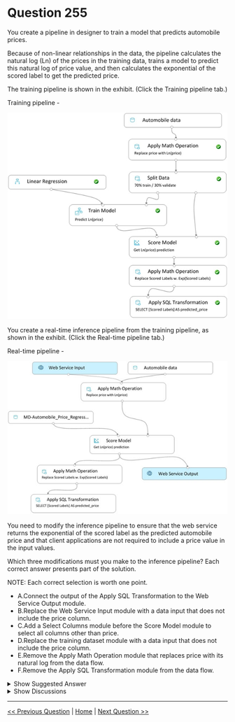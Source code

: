 # Question 255

You create a pipeline in designer to train a model that predicts automobile prices.

Because of non-linear relationships in the data, the pipeline calculates the natural log (Ln) of the prices in the training data, trains a model to predict this natural log of price value, and then calculates the exponential of the scored label to get the predicted price.

The training pipeline is shown in the exhibit. (Click the Training pipeline tab.)

Training pipeline -

![Question Image](../images/q255_q_0026700001.png)

You create a real-time inference pipeline from the training pipeline, as shown in the exhibit. (Click the Real-time pipeline tab.)

Real-time pipeline -

![Question Image](../images/q255_q_0026800001.jpg)

You need to modify the inference pipeline to ensure that the web service returns the exponential of the scored label as the predicted automobile price and that client applications are not required to include a price value in the input values.

Which three modifications must you make to the inference pipeline? Each correct answer presents part of the solution.

NOTE: Each correct selection is worth one point.

- A.Connect the output of the Apply SQL Transformation to the Web Service Output module.
- B.Replace the Web Service Input module with a data input that does not include the price column.
- C.Add a Select Columns module before the Score Model module to select all columns other than price.
- D.Replace the training dataset module with a data input that does not include the price column.
- E.Remove the Apply Math Operation module that replaces price with its natural log from the data flow.
- F.Remove the Apply SQL Transformation module from the data flow.

<details>
  <summary>Show Suggested Answer</summary>

<strong>ACE</strong><br>

</details>

<details>
  <summary>Show Discussions</summary>

<blockquote><p><strong>scipio</strong> <code>(Tue 16 Nov 2021 23:41)</code> - <em>Upvotes: 18</em></p><p>In contrast to other comments I think the answer ACE is correct. How you can achieve D in a pipeline? Either you change the dataset (you need to create a new one removing one column from the original training dataset), or you use C.
In other words to achieve D you need to do C!</p></blockquote>
<blockquote><p><strong>TEO96B</strong> <code>(Wed 15 Jun 2022 16:34)</code> - <em>Upvotes: 2</em></p><p>I almost agree with you, but choosing C how can I apply A hence accept the &quot;apply sql trasformation&quot; output? I mean, we should remove both &quot;apply math operation&quot; modules and then accept the sql output... I think that the answer is still incorrect, or am I missing anything?</p></blockquote>
<blockquote><p><strong>ACSC</strong> <code>(Sat 09 Oct 2021 07:53)</code> - <em>Upvotes: 7</em></p><p>A, D, E: connect the output after the last operation, you have to discard the the price column and because of this you don&#x27;t need to replace price anymore.</p></blockquote>
<blockquote><p><strong>PI_Team</strong> <code>(Wed 05 Jun 2024 14:49)</code> - <em>Upvotes: 2</em></p><p>A. Connect the output of the Apply SQL Transformation to the Web Service Output module: This ensures that the transformed scores (actual predicted prices) are returned.

B. Replace the Web Service Input module with a data input that does not include the price column: To prevent the need for price as an input.

C. Add a Select Columns module before the Score Model module to select all columns other than price: To ensure the model uses only the necessary input features, excluding the price.</p></blockquote>

<blockquote><p><strong>vv_bb</strong> <code>(Wed 15 May 2024 20:47)</code> - <em>Upvotes: 1</em></p><p>The correct answer is ADE

Check this page, section &quot;Create and run an inference pipeline&quot;

https://microsoftlearning.github.io/AI-900-AIFundamentals/instructions/02a-create-regression-model.html</p></blockquote>

<blockquote><p><strong>eloyinaay</strong> <code>(Wed 06 Sep 2023 14:28)</code> - <em>Upvotes: 2</em></p><p>on 2023/03/6 exam!</p></blockquote>
<blockquote><p><strong>Gferreira</strong> <code>(Thu 13 Jul 2023 21:03)</code> - <em>Upvotes: 1</em></p><p>Sorry, ABE</p></blockquote>
<blockquote><p><strong>Gferreira</strong> <code>(Thu 13 Jul 2023 21:00)</code> - <em>Upvotes: 1</em></p><p>ABF . Analyze</p></blockquote>
<blockquote><p><strong>michaelmorar</strong> <code>(Sun 02 Jul 2023 20:01)</code> - <em>Upvotes: 3</em></p><p>D refers to training data which doesn&#x27;t apply in inference pipelines</p></blockquote>
<blockquote><p><strong>DaniloMagone</strong> <code>(Sat 26 Oct 2024 12:46)</code> - <em>Upvotes: 1</em></p><p>This is the exact reason that D is correct. Training data is in the Pipeline and it should not be there.</p></blockquote>
<blockquote><p><strong>amokrane_mancer</strong> <code>(Thu 20 Apr 2023 13:12)</code> - <em>Upvotes: 2</em></p><p>ACE is correct</p></blockquote>
<blockquote><p><strong>therealola</strong> <code>(Sun 18 Dec 2022 02:45)</code> - <em>Upvotes: 2</em></p><p>On exam 18-06-22</p></blockquote>
<blockquote><p><strong>racnaoamo</strong> <code>(Sat 19 Nov 2022 08:59)</code> - <em>Upvotes: 1</em></p><p>on exam 18-5-22</p></blockquote>
<blockquote><p><strong>majma</strong> <code>(Tue 25 Oct 2022 10:33)</code> - <em>Upvotes: 1</em></p><p>I think scipio is right</p></blockquote>
<blockquote><p><strong>synapse</strong> <code>(Mon 12 Sep 2022 00:14)</code> - <em>Upvotes: 1</em></p><p>ACD Looks good.</p></blockquote>
<blockquote><p><strong>TheCyanideLancer</strong> <code>(Mon 25 Jul 2022 03:20)</code> - <em>Upvotes: 2</em></p><p>As per this answer must be ACD
https://docs.microsoft.com/en-us/learn/modules/create-regression-model-azure-machine-learning-designer/inference-pipeline?ns-enrollment-type=LearningPath&amp;ns-enrollment-id=learn.wwl.create-no-code-predictive-models-with-azure-machine-learning</p></blockquote>
<blockquote><p><strong>ferdcoz</strong> <code>(Tue 17 Dec 2024 14:59)</code> - <em>Upvotes: 1</em></p><p>It doesnt make sense you&#x27;re (C) selectin all columns other than price but at the same time replacing for a dataset that does not include the price column (D)</p></blockquote>
<blockquote><p><strong>ranjsi01</strong> <code>(Fri 29 Jul 2022 16:40)</code> - <em>Upvotes: 1</em></p><p>Agree i just checked as well. ACD is correct</p></blockquote>
<blockquote><p><strong>dija123</strong> <code>(Tue 07 Jun 2022 16:29)</code> - <em>Upvotes: 3</em></p><p>I agree with ACE</p></blockquote>
<blockquote><p><strong>leo99</strong> <code>(Mon 06 Jun 2022 13:31)</code> - <em>Upvotes: 3</em></p><p>Answer is correct. Remember, we need to modify the real-time pipeline. A: connect the output of SQL transformation to the web service output to return the exponential of predicted label. The model was trained to predict the natural log of the prices. C &amp; E: since we are doing inferencing, we don&#x27;t need the target variable.</p></blockquote>
<blockquote><p><strong>tunaktunak</strong> <code>(Thu 26 May 2022 11:19)</code> - <em>Upvotes: 3</em></p><p>On exam 26/11/2021</p></blockquote>

</details>

---

[<< Previous Question](question_254.md) | [Home](/index.md) | [Next Question >>](question_256.md)
